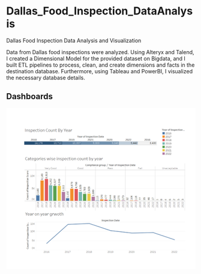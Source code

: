 # Dallas_Food_Inspection_DataAnalysis
Dallas Food Inspection Data Analysis and Visualization

Data from Dallas food inspections were analyzed. Using Alteryx and Talend, I created a Dimensional Model for the provided dataset on Bigdata, and I built ETL pipelines to process, clean, and create dimensions and facts in the destination database. Furthermore, using Tableau and PowerBI, I visualized the necessary database details.

## Dashboards ##
![Year on year inspection](Images/Images1.png)
